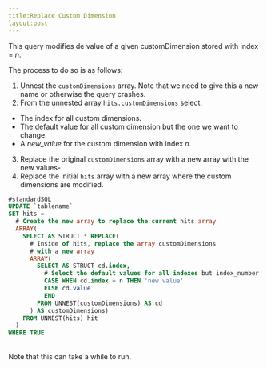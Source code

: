 ```yaml
---
title:Replace Custom Dimension
layout:post
---
```


This query modifies de value of a given customDimension stored with index = *n*.

The process to do so is as follows:
1. Unnest the ```customDimensions``` array. Note that we need to give this a new name or otherwise the query crashes.
2. From the unnested array ```hits.customDimensions``` select:
  * The index for all custom dimensions.
  * The default value for all custom dimension but the one we want to change.
  * A *new_value* for the custom dimension with index *n*.
3. Replace the original ```customDimensions``` array with a new array with the new values-
4. Replace the initial ```hits``` array with a new array where the custom dimensions are modified.

```sql
#standardSQL
UPDATE `tablename`
SET hits = 
  # Create the new array to replace the current hits array
  ARRAY(
    SELECT AS STRUCT * REPLACE(
      # Inside of hits, replace the array customDimensions
      # with a new array
      ARRAY(
        SELECT AS STRUCT cd.index,
          # Select the default values for all indexes but index_number
          CASE WHEN cd.index = n THEN 'new value'
          ELSE cd.value
          END
        FROM UNNEST(customDimensions) AS cd
      ) AS customDimensions)
    FROM UNNEST(hits) hit
  )
WHERE TRUE
```
<br/>
Note that this can take a while to run.
